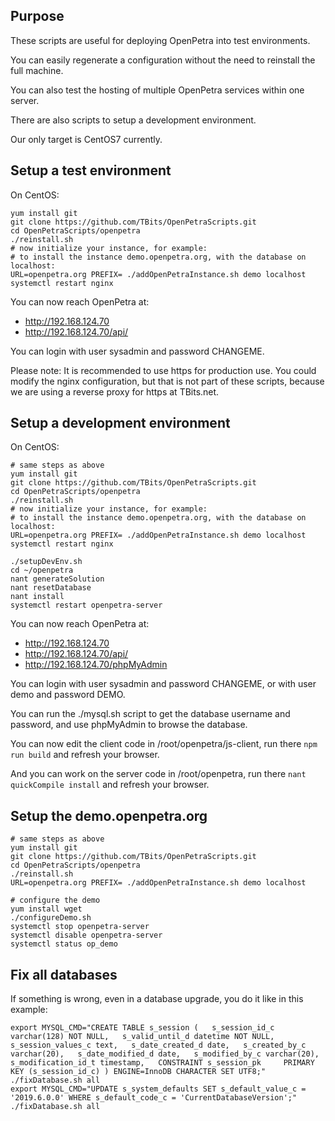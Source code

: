 Purpose
-------

These scripts are useful for deploying OpenPetra into test environments.

You can easily regenerate a configuration without the need to reinstall the full machine.

You can also test the hosting of multiple OpenPetra services within one server.

There are also scripts to setup a development environment.

Our only target is CentOS7 currently.

Setup a test environment
------------------------

On CentOS:

    yum install git
    git clone https://github.com/TBits/OpenPetraScripts.git
    cd OpenPetraScripts/openpetra
    ./reinstall.sh
    # now initialize your instance, for example:
    # to install the instance demo.openpetra.org, with the database on localhost:
    URL=openpetra.org PREFIX= ./addOpenPetraInstance.sh demo localhost
    systemctl restart nginx

You can now reach OpenPetra at:

* http://192.168.124.70
* http://192.168.124.70/api/

You can login with user sysadmin and password CHANGEME.

Please note: It is recommended to use https for production use. You could modify the nginx configuration, but that is not part of these scripts, because we are using a reverse proxy for https at TBits.net.

Setup a development environment
-------------------------------

On CentOS:
 
    # same steps as above
    yum install git
    git clone https://github.com/TBits/OpenPetraScripts.git
    cd OpenPetraScripts/openpetra
    ./reinstall.sh
    # now initialize your instance, for example:
    # to install the instance demo.openpetra.org, with the database on localhost:
    URL=openpetra.org PREFIX= ./addOpenPetraInstance.sh demo localhost
    systemctl restart nginx

    ./setupDevEnv.sh
    cd ~/openpetra
    nant generateSolution
    nant resetDatabase
    nant install
    systemctl restart openpetra-server

You can now reach OpenPetra at:

* http://192.168.124.70
* http://192.168.124.70/api/
* http://192.168.124.70/phpMyAdmin

You can login with user sysadmin and password CHANGEME, or with user demo and password DEMO.

You can run the ./mysql.sh script to get the database username and password, and use phpMyAdmin to browse the database.

You can now edit the client code in /root/openpetra/js-client, run there `npm run build` and refresh your browser.

And you can work on the server code in /root/openpetra, run there `nant quickCompile install` and refresh your browser.

Setup the demo.openpetra.org
----------------------------

    # same steps as above
    yum install git
    git clone https://github.com/TBits/OpenPetraScripts.git
    cd OpenPetraScripts/openpetra
    ./reinstall.sh
    URL=openpetra.org PREFIX= ./addOpenPetraInstance.sh demo localhost

    # configure the demo
    yum install wget
    ./configureDemo.sh
    systemctl stop openpetra-server
    systemctl disable openpetra-server
    systemctl status op_demo

Fix all databases
-----------------

If something is wrong, even in a database upgrade, you do it like in this example:

    export MYSQL_CMD="CREATE TABLE s_session (   s_session_id_c varchar(128) NOT NULL,   s_valid_until_d datetime NOT NULL,   s_session_values_c text,   s_date_created_d date,   s_created_by_c varchar(20),   s_date_modified_d date,   s_modified_by_c varchar(20),   s_modification_id_t timestamp,   CONSTRAINT s_session_pk     PRIMARY KEY (s_session_id_c) ) ENGINE=InnoDB CHARACTER SET UTF8;"
    ./fixDatabase.sh all
    export MYSQL_CMD="UPDATE s_system_defaults SET s_default_value_c = '2019.6.0.0' WHERE s_default_code_c = 'CurrentDatabaseVersion';"
    ./fixDatabase.sh all
